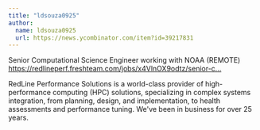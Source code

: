 ```yaml
---
title: "ldsouza0925"
author:
  name: ldsouza0925
  url: https://news.ycombinator.com/item?id=39217831
---
```

Senior Computational Science Engineer working with NOAA (REMOTE)
<a href="https:&#x2F;&#x2F;redlineperf.freshteam.com&#x2F;jobs&#x2F;x4VlnOX9odtz&#x2F;senior-computational-science-engineer-remote?ft_source=Y%20Combinator_4000242517&amp;ft_medium=Free%20Job%20Boards_4000030149" rel="nofollow">https:&#x2F;&#x2F;redlineperf.freshteam.com&#x2F;jobs&#x2F;x4VlnOX9odtz&#x2F;senior-c...</a>

RedLine Performance Solutions is a world-class provider of high-performance computing (HPC) solutions, specializing in complex systems integration, from planning, design, and implementation, to health assessments and performance tuning.  We&#x27;ve been in business for over 25 years.
